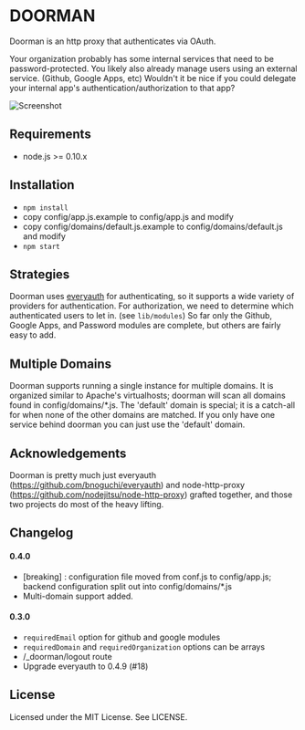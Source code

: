 DOORMAN
=======

Doorman is an http proxy that authenticates via OAuth.

Your organization probably has some internal services that need to be
password-protected.  You likely also already manage users using an external
service. (Github, Google Apps, etc)  Wouldn't it be nice if you could
delegate your internal app's authentication/authorization to that app?

![Screenshot](http://cl.ly/253L0I1S2i190X3m1M1Q/Image%202012.01.15%204:15:52%20AM.png)

Requirements
------------

 * node.js >= 0.10.x


Installation
------------

  * `npm install`
  * copy config/app.js.example to config/app.js and modify
  * copy config/domains/default.js.example to config/domains/default.js and modify
  * `npm start`


Strategies
----------

Doorman uses [everyauth](https://github.com/bnoguchi/everyauth) for authenticating,
so it supports a wide variety of providers for authentication.  For authorization,
we need to determine which authenticated users to let in. (see `lib/modules`) So
far only the Github, Google Apps, and Password modules are complete, but others are
fairly easy to add.


Multiple Domains
----------------

Doorman supports running a single instance for multiple domains.  It is organized
similar to Apache's virtualhosts; doorman will scan all domains found in
config/domains/*.js. The 'default' domain is special; it is a catch-all for when
none of the other domains are matched.  If you only have one service behind doorman
you can just use the 'default' domain.


Acknowledgements
----------------

Doorman is pretty much just everyauth (https://github.com/bnoguchi/everyauth) and
node-http-proxy (https://github.com/nodejitsu/node-http-proxy) grafted together,
and those two projects do most of the heavy lifting.


Changelog
---------

#### 0.4.0

  * [breaking] : configuration file moved from conf.js to config/app.js; backend
    configuration split out into config/domains/*.js
  * Multi-domain support added.

#### 0.3.0

  * `requiredEmail` option for github and google modules
  * `requiredDomain` and `requiredOrganization` options can be arrays
  * /_doorman/logout route
  * Upgrade everyauth to 0.4.9 (#18)

License
-------

Licensed under the MIT License. See LICENSE.
